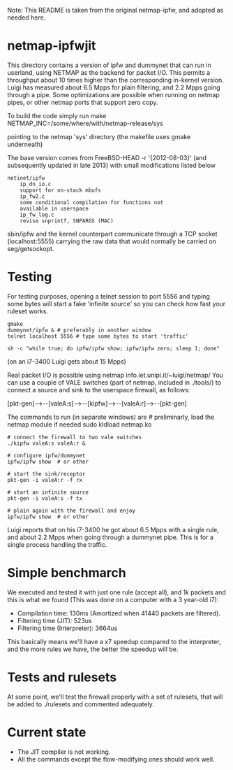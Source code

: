 Note: This README is taken from the original netmap-ipfw, and adopted as needed
here.

netmap-ipfwjit
==============
This directory contains a version of ipfw and dummynet that can
run in userland, using NETMAP as the backend for packet I/O.
This permits a throughput about 10 times higher than the
corresponding in-kernel version. Luigi has measured about 6.5 Mpps
for plain filtering, and 2.2 Mpps going through a pipe.
Some optimizations are possible when running on netmap pipes,
or other netmap ports that support zero copy.

To build the code simply run
	make NETMAP_INC=/some/where/with/netmap-release/sys

pointing to the netmap 'sys' directory
(the makefile uses gmake underneath)

The base version comes from FreeBSD-HEAD -r '{2012-08-03}'
(and subsequently updated in late 2013)
with small modifications listed below

	netinet/ipfw
	    ip_dn_io.c
		support for on-stack mbufs
	    ip_fw2.c
		some conditional compilation for functions not
		available in userspace
	    ip_fw_log.c
		revise snprintf, SNPARGS (MAC)


sbin/ipfw and the kernel counterpart communicate through a
TCP socket (localhost:5555) carrying the raw data that would
normally be carried on seg/getsockopt.

Testing
=======
For testing purposes, opening a telnet session to port 5556 and
typing some bytes will start a fake 'infinite source' so you can
check how fast your ruleset works.

	gmake
	dummynet/ipfw & # preferably in another window
	telnet localhost 5556 # type some bytes to start 'traffic'

	sh -c "while true; do ipfw/ipfw show; ipfw/ipfw zero; sleep 1; done"

(on an i7-3400 Luigi gets about 15 Mpps)

Real packet I/O is possible using netmap info.iet.unipi.it/~luigi/netmap/ You
can use a couple of VALE switches (part of netmap, included in ./tools/) to
connect a source and sink to the userspace firewall, as follows:

   [pkt-gen]-->--[valeA:s]-->--[kipfw]-->--[valeA:r]-->--[pkt-gen]

The commands to run (in separate windows) are
	# preliminarly, load the netmap module if needed
	sudo kldload netmap.ko

	# connect the firewall to two vale switches
	./kipfw valeA:s valeA:r &

	# configure ipfw/dummynet
	ipfw/ipfw show	# or other

	# start the sink/receptor
	pkt-gen -i valeA:r -f rx

	# start an infinite source
	pkt-gen -i valeA:s -f tx

	# plain again with the firewall and enjoy
	ipfw/ipfw show  # or other

Luigi reports that on his i7-3400 he got about 6.5 Mpps with a single
rule, and about 2.2 Mpps when going through a dummynet pipe. This is for a
single process handling the traffic.

Simple benchmarch
=================
We executed and tested it with just one rule (accept all), and 1k packets and
this is what we found (This was done on a computer with a 3 year-old i7):
- Compilation time: 130ms (Amortized when 41440 packets are filtered).
- Filtering time (JIT): 523us
- Filtering time (Interpreter): 3664us

This basically means we'll have a x7 speedup compared to the interpreter, and
the more rules we have, the better the speedup will be.

Tests and rulesets
==================
At some point, we'll test the firewall properly with a set of rulesets, that
will be added to ./rulesets and commented adequately.

Current state
=============
- The JIT compiler is not working.
- All the commands except the flow-modifying ones should work well.

